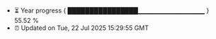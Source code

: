 - ⏳ Year progress { ████████████████▁▁▁▁▁▁▁▁▁▁▁▁▁▁ } 55.52 %
- ⏰ Updated on Tue, 22 Jul 2025 15:29:55 GMT

